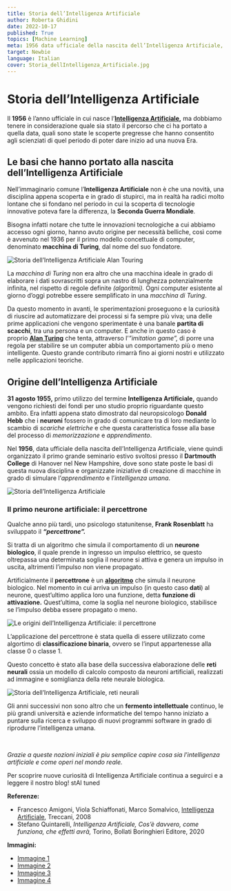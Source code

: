 ```yaml
---
title: Storia dell’Intelligenza Artificiale
author: Roberta Ghidini
date: 2022-10-17
published: True
topics: [Machine Learning]
meta: 1956 data ufficiale della nascita dell’Intelligenza Artificiale, ma bisogna considerare il lungo percorso e le scoperte che ci hanno portato a quella data. 
target: Newbie
language: Italian
cover: Storia_dellIntelligenza_Artificiale.jpg
---
```


# Storia dell’Intelligenza Artificiale

Il **1956** è l’anno ufficiale in cui nasce l’**[Intelligenza Artificiale](./../cos'è-l-intelligenza-artificiale/Cos'è%20l'Intelligenza%20Artificiale.md),** ma dobbiamo tenere in considerazione quale sia stato il percorso che ci ha portato a quella data, quali sono state le scoperte pregresse che hanno consentito agli scienziati di quel periodo di poter dare inizio ad una nuova Era.

## **Le basi che hanno portato alla nascita dell’Intelligenza Artificiale**

Nell’immaginario comune l’**Intelligenza Artificiale** non è che una novità, una disciplina appena scoperta e in grado di stupirci, ma in realtà ha radici molto lontane che si fondano nel periodo in cui la scoperta di tecnologie innovative poteva fare la differenza, la **Seconda Guerra Mondiale**.

Bisogna infatti notare che tutte le innovazioni tecnologiche a cui abbiamo accesso ogni giorno, hanno avuto origine per necessità belliche, così come è avvenuto nel 1936 per il primo modello concettuale di computer, denominato **macchina di Turing**, dal nome del suo fondatore.

![Storia dell’Intelligenza Artificiale Alan Touring](./Storia_dellIntelligenza_Artificiale_Alan_Turing.jpg)


La *macchina di Turing* non era altro che una macchina ideale in grado di elaborare i dati sovrascritti sopra un nastro di lunghezza potenzialmente infinita, nel rispetto di regole definite *(algoritmi).* Ogni computer esistente al giorno d’oggi potrebbe essere semplificato in una *macchina di Turing*.

Da questo momento in avanti, le sperimentazioni proseguono e la curiosità di riuscire ad automatizzare dei processi si fa sempre più viva; una delle prime applicazioni che vengono sperimentate è una banale **partita di scacchi**, tra una persona e un computer. E anche in questo caso è proprio **[Alan Turing](https://www.storicang.it/a/alan-turing-larma-segreta-degli-alleati_15245)** che tenta, attraverso l’*”imitation game”,* di porre una regola per stabilire se un computer abbia un comportamento più o meno intelligente. Questo grande contributo rimarrà fino ai giorni nostri e utilizzato nelle applicazioni teoriche.

## **Origine dell’Intelligenza Artificiale**

**31 agosto 1955,** primo utilizzo del termine **Intelligenza Artificiale,** quando vengono richiesti dei fondi per uno studio proprio riguardante questo ambito. Era infatti appena stato dimostrato dal neuropsicologo **Donald Hebb** che i **neuroni** fossero in grado di comunicare tra di loro mediante lo scambio di *scariche elettriche* e che questa caratteristica fosse alla base del processo di *memorizzazione* e *apprendimento*.

Nel **1956**, data ufficiale della nascita dell’Intelligenza Artificiale, viene quindi organizzato il primo grande seminario estivo svoltosi presso il **Dartmouth College** di Hanover nel New Hampshire, dove sono state poste le basi di questa nuova disciplina e organizzate iniziative di creazione di macchine in grado di simulare l’*apprendimento* e l’*intelligenza umana*.

![Storia dell’Intelligenza Artificiale](./Storia_dellIntelligenza_Artificiale.jpg)



### **Il primo neurone artificiale: il percettrone**

Qualche anno più tardi, uno psicologo statunitense, **Frank Rosenblatt** ha sviluppato il ***“percettrone”.*** 

Si tratta di un algoritmo che simula il comportamento di un **neurone biologico**, il quale prende in ingresso un impulso elettrico, se questo oltrepassa una determinata soglia il neurone si attiva e genera un impulso in uscita, altrimenti l’impulso non viene propagato. 

Artificialmente il **percettrone** è un **[algoritmo](./../cos-%C3%A8-un-algoritmo-e-per-cosa-si-utilizza/Cos%E2%80%99%C3%A8%20un%20algoritmo%20e%20per%20cosa%20si%20utilizza.md)** che simula il neurone biologico. Nel momento in cui arriva un impulso (in questo caso **dati**) al neurone, quest’ultimo applica loro una funzione, detta **funzione di attivazione.** Quest’ultima, come la soglia nel neurone biologico, stabilisce se l’impulso debba essere propagato o meno.

![Le origini dell’Intelligenza Artificiale: il percettrone](./Storia_dellIntelligenza_Artificiale_percettrone.png)

L’applicazione del percettrone è stata quella di essere utilizzato come algortimo di **classificazione binaria**, ovvero se l’input appartenesse alla classe 0 o classe 1. 

Questo concetto è stato alla base della successiva elaborazione delle **reti neurali** ossia un modello di calcolo composto da neuroni artificiali, realizzati ad immagine e somiglianza della rete neurale biologica.

![Storia dell’Intelligenza Artificiale, reti neurali](./Storia_dellIntelligenza_Artificiale_reti_neurali.webp)

Gli anni successivi non sono altro che un **fermento intellettuale** continuo, le più grandi università e aziende informatiche del tempo hanno iniziato a puntare sulla ricerca e sviluppo di nuovi programmi software in grado di riprodurre l’intelligenza umana.

<br />

*Grazie a queste nozioni iniziali è piu semplice capire cosa sia l’intelligenza artificiale e come operi nel mondo reale.* 

Per scoprire nuove curiosità di Intelligenza Artificiale continua a seguirci e a leggere il nostro blog! stAI tuned 

**Referenze:** 

- Francesco Amigoni, Viola Schiaffonati, Marco Somalvico, [Intelligenza Artificiale](https://www.treccani.it/enciclopedia/intelligenza-artificiale_%28Enciclopedia-della-Scienza-e-della-Tecnica%29/#:~:text=L'intelligenza%20artificiale%20ha%20una,negli%20anni%20precedenti%20e%20in), Treccani, 2008 
- Stefano Quintarelli, *Intelligenza Artificiale, Cos’è davvero, come funziona, che effetti avrà,* Torino, Bollati Boringhieri Editore, 2020

**Immagini:**

- [Immagine 1](https://1.cms.s81c.com/sites/default/files/2021-01-06/ICLH_Diagram_Batch_01_03-DeepNeuralNetwork-WHITEBG.png)
- [Immagine 2](https://www.repstatic.it/content/contenthub/img/2021/08/30/200704520-b41eebc4-4351-4253-8770-51afd010d539.jpg)
- [Immagine 3](https://novingenio.altervista.org/wp-content/uploads/2021/01/Alan-Turing-960x560.jpg)
- [Immagine 4](https://www.researchgate.net/profile/Eduardo-Alves-13/publication/226190708/figure/fig1/AS:393793066029064@1470898992097/Rosenblatts-perceptron.png)